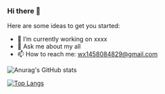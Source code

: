 ### Hi there 👋

Here are some ideas to get you started:
<!--
- 🌱 I’m currently learning Node.js,embedded and 日本語
-->
- 🔭 I’m currently working on xxxx
- 💬 Ask me about my all
- 📫 How to reach me: wx1458084829@gmail.com

<!--
- ⚡ Fun fact: ...
- 😄 Pronouns: ...
- 👯 I’m looking to collaborate on ...
- 🤔 I’m looking for help with ...
-->
<!--
**wx1458084829/wx1458084829** is a ✨ _special_ ✨ repository because its `README.md` (this file) appears on your GitHub profile.
-->

![Anurag's GitHub stats](https://github-readme-stats.vercel.app/api?username=wx1458084829&show_icons=true&theme=radical)
<!--
[![Harlok's WakaTime stats](https://github-readme-stats.vercel.app/api/wakatime?username=ffflabs)](https://github.com/anuraghazra/github-readme-stats)
-->
[![Top Langs](https://github-readme-stats.vercel.app/api/top-langs/?username=wx1458084829&layout=pie)](https://github.com/anuraghazra/github-readme-stats)
